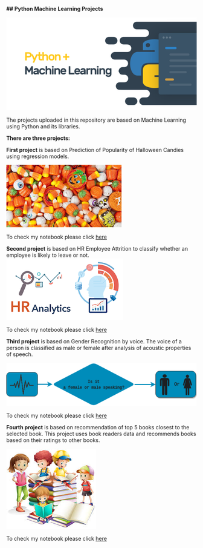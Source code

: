 **## Python Machine Learning Projects**

![Python](https://github.com/kaushalneha30/Python-Machine-Learning-Projects/blob/main/1_bO6lRwKN8TlPhEbxNTHhAA.png?raw=true)

The projects uploaded in this repository are based on Machine Learning using Python and its libraries. 


**There are three projects:**

**First project** is based on Prediction of Popularity of Halloween Candies using regression models.

![Candies](https://github.com/kaushalneha30/Python-Machine-Learning-Projects/blob/main/Halloween_candies.jpg?raw=true)

To check my notebook please click [here](https://github.com/kaushalneha30/Python-Machine-Learning-Projects/blob/main/Halloween%20candies%20popularity%20prediction/ML_on_Halloween_Candy_Dataset.ipynb)


**Second project** is based on HR Employee Attrition to classify whether an employee is likely to leave or not.
![enter image description here](https://github.com/kaushalneha30/Python-Machine-Learning-Projects/blob/main/download.png?raw=true)

To check my notebook please click [here](https://github.com/kaushalneha30/Python-Machine-Learning-Projects/blob/main/HR-Employee-Attrition/HR_Analytics.ipynb)


**Third project** is based on Gender Recognition by voice. The voice of a person is classified as male or female after analysis of acoustic properties of speech.

![Gender recognition](https://github.com/kaushalneha30/Python-Machine-Learning-Projects/blob/main/vbgraph.png)

To check my notebook please click [here](https://github.com/kaushalneha30/Python-Machine-Learning-Projects/blob/main/Gender%20Recognition%20by%20Voice/Gender_Recognition_by_Voice.ipynb)


**Fourth project** is based on recommendation of top 5 books closest to the selected book. This project uses book readers data and recommends books based on their ratings to other books.

![enter image description here](https://github.com/kaushalneha30/Python-Machine-Learning-Projects/blob/main/Book%20Recommendation/image.jpg)

To check my notebook please click [here](https://github.com/kaushalneha30/Python-Machine-Learning-Projects/blob/main/Book%20Recommendation/Book_Recommendation%20.ipynb)
